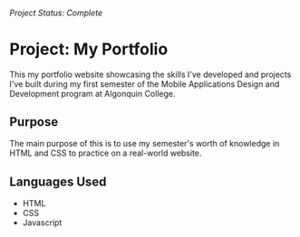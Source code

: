 ###### Project Status: Complete
# Project: My Portfolio

This my portfolio website showcasing the skills I've developed and projects I've built during my first semester of the Mobile Applications Design and Development program at Algonquin College. 

## Purpose
The main purpose of this is to use my semester's worth of knowledge in HTML and CSS to practice on a real-world website.

## Languages Used
- HTML
- CSS
- Javascript
